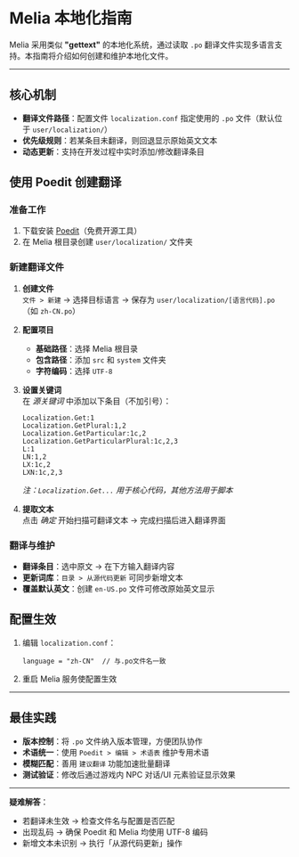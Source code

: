 # Melia 本地化指南

Melia 采用类似 **"gettext"** 的本地化系统，通过读取 `.po` 翻译文件实现多语言支持。本指南将介绍如何创建和维护本地化文件。

---

## 核心机制
- **翻译文件路径**：配置文件 `localization.conf` 指定使用的 `.po` 文件（默认位于 `user/localization/`）
- **优先级规则**：若某条目未翻译，则回退显示原始英文文本
- **动态更新**：支持在开发过程中实时添加/修改翻译条目

## 使用 Poedit 创建翻译

### 准备工作
1. 下载安装 [Poedit](http://poedit.net/)（免费开源工具）
2. 在 Melia 根目录创建 `user/localization/` 文件夹

### 新建翻译文件
1. **创建文件**  
   `文件 > 新建` → 选择目标语言 → 保存为 `user/localization/[语言代码].po`（如 `zh-CN.po`）

2. **配置项目**  
   - **基础路径**：选择 Melia 根目录
   - **包含路径**：添加 `src` 和 `system` 文件夹
   - **字符编码**：选择 `UTF-8`

3. **设置关键词**  
   在 *源关键词* 中添加以下条目（不加引号）：
   ```
   Localization.Get:1
   Localization.GetPlural:1,2
   Localization.GetParticular:1c,2
   Localization.GetParticularPlural:1c,2,3
   L:1
   LN:1,2
   LX:1c,2
   LXN:1c,2,3
   ```
   *注：`Localization.Get...` 用于核心代码，其他方法用于脚本*

4. **提取文本**  
   点击 *确定* 开始扫描可翻译文本 → 完成扫描后进入翻译界面

### 翻译与维护
- **翻译条目**：选中原文 → 在下方输入翻译内容
- **更新词库**：`目录 > 从源代码更新` 可同步新增文本
- **覆盖默认英文**：创建 `en-US.po` 文件可修改原始英文显示

## 配置生效
1. 编辑 `localization.conf`：  
   ```text
   language = "zh-CN"  // 与.po文件名一致
   ```
2. 重启 Melia 服务使配置生效

---

## 最佳实践
- **版本控制**：将 `.po` 文件纳入版本管理，方便团队协作
- **术语统一**：使用 `Poedit > 编辑 > 术语表` 维护专用术语
- **模糊匹配**：善用 `建议翻译` 功能加速批量翻译
- **测试验证**：修改后通过游戏内 NPC 对话/UI 元素验证显示效果

---
**疑难解答**：  
- 若翻译未生效 → 检查文件名与配置是否匹配
- 出现乱码 → 确保 Poedit 和 Melia 均使用 UTF-8 编码
- 新增文本未识别 → 执行「从源代码更新」操作